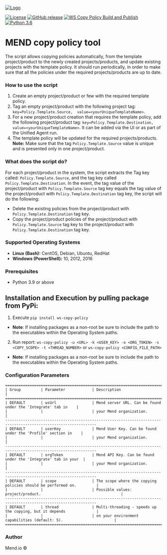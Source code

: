 [![Logo](https://resources.mend.io/mend-sig/logo/mend-dark-logo-horizontal.png)](https://www.mend.io/)

[![License](https://img.shields.io/badge/License-Apache%202.0-yellowgreen.svg)](https://opensource.org/licenses/Apache-2.0)
[![GitHub release](https://img.shields.io/github/v/release/whitesource-ps/ws-copy-policy)](https://github.com/whitesource-ps/ws-copy-policy/releases/latest)
[![WS Copy Policy Build and Publish](https://github.com/whitesource-ps/ws-copy-policy/actions/workflows/ci.yml/badge.svg)](https://github.com/whitesource-ps/ws-copy-policy/actions/workflows/ci.yml)
[![Python 3.6](https://upload.wikimedia.org/wikipedia/commons/thumb/8/8c/Blue_Python_3.6%2B_Shield_Badge.svg/86px-Blue_Python_3.6%2B_Shield_Badge.svg.png)](https://www.python.org/downloads/release/python-360/)


# MEND copy policy tool
The script allows copying policies automatically, from the template project/product to the newly created projects/products, and update existing projects with the template policy.
It should run periodically, in order to make sure that all the policies under the required projects/products are up to date.

### How to use the script
1. Create an empty project/product or few with the required template policy.
2. Tag an empty project/product with the following project tag: `key=Policy.Template.Source,  value=<yourUniqueTemplateName>`.
3. For a new project/product creation that requires the template policy, add the following project/product tag: `key=Policy.Template.Destination, value=<yourUniqueTemplateName>`. It can be added via the UI or as part of the Unified Agent run.
4. The template policy will be updated for the required projects/products.
   **Note:** Make sure that the tag `Policy.Template.Source` value is unique and is presented only in one project/product.

### What does the script do?
For each project/product in the system, the script extracts the Tag key called: `Policy.Template.Source`, and the tag key called `Policy.Template.Destination`. 
In the event, the tag value of the project/product with `Policy.Template.Source` tag key equals the tag value of the project/product with `Policy.Template.Destination` tag key, the script will do the following:
- Delete the existing policies from the project/product with `Policy.Template.Destination` tag key.
- Copy the project/product policies of the project/product with `Policy.Template.Source` tag key to the project/product with `Policy.Template.Destination` tag key.


### Supported Operating Systems
- **Linux (Bash):**	CentOS, Debian, Ubuntu, RedHat
- **Windows (PowerShell):**	10, 2012, 2016

### Prerequisites
- Python 3.9 or above

## Installation and Execution by pulling package from PyPi:
1. Execute `pip install ws-copy-policy`
* **Note**:  If installing packages as a non-root be sure to include the path to the executables within the Operating System paths.
2. Run report:
   `ws-copy-policy -u <URL> -k <USER_KEY> -o <ORG_TOKEN> -s <COPY_SCOPE> -t <THREAD_NUMBER>`
   or
   `ws-copy-policy <CONFIG_FILE_PATH>`
* **Note**:  If installing packages as a non-root be sure to include the path to the executables within the Operating System paths.

### Configuration Parameters
```
===============================================================================================================
| Group         | Parameter            | Description                                                          |
===============================================================================================================
| DEFAULT       | wsUrl                | Mend server URL. Can be found under the 'Integrate' tab in    |   
|               |                      | your Mend organization.                                       |
---------------------------------------------------------------------------------------------------------------
| DEFAULT       | userKey              | Mend User Key. Can be found under the 'Profile' section in    |
|               |                      | your Mend organization.                                       |
---------------------------------------------------------------------------------------------------------------
| DEFAULT       | orgToken             | Mend API Key. Can be found under the 'Integrate' tab in your  |
|               |                      | your Mend organization.                                       |
---------------------------------------------------------------------------------------------------------------
| DEFAULT       | scope                | The scope where the copying policies should be performed on.         |
|               |                      | Possible values: project/product.                                    |
---------------------------------------------------------------------------------------------------------------
| DEFAULT       | thread               | Multi-threading - speeds up the copying, but it depends              |
|               |                      | on your environment capabilities (default: 5).                       |
===============================================================================================================
```

### Author
Mend.io ©


